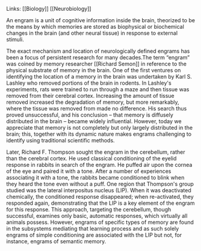 Links: [[Biology]] [[Neurobiology]]

An engram is a unit of cognitive information inside the brain, theorized to be the means by which memories are stored as biophysical or biochemical changes in the brain (and other neural tissue) in response to external stimuli.

The exact mechanism and location of neurologically defined engrams has been a focus of persistent research for many decades.The term “engram” was coined by memory researcher [[Richard Semon]] in reference to the physical substrate of memory in the brain. One of the first ventures on identifying the location of a memory in the brain was undertaken by Karl S. Lashley who removed portions of the brain in rodents. In Lashley's experiments, rats were trained to run through a maze and then tissue was removed from their cerebral cortex. Increasing the amount of tissue removed increased the degradation of memory, but more remarkably, where the tissue was removed from made no difference. His search thus proved unsuccessful, and his conclusion – that memory is diffusely distributed in the brain – became widely influential. However, today we appreciate that memory is not completely but only largely distributed in the brain; this, together with its dynamic nature makes engrams challenging to identify using traditional scientific methods.

Later, Richard F. Thompson sought the engram in the cerebellum, rather than the cerebral cortex. He used classical conditioning of the eyelid response in rabbits in search of the engram. He puffed air upon the cornea of the eye and paired it with a tone. After a number of experiences associating it with a tone, the rabbits became conditioned to blink when they heard the tone even without a puff. One region that Thompson's group studied was the lateral interpositus nucleus (LIP). When it was deactivated chemically, the conditioned response disappeared; when re-activated, they responded again, demonstrating that the LIP is a key element of the engram for this response. This approach, targeting the cerebellum, though successful, examines only basic, automatic responses, which virtually all animals possess. However, engrams of specific types of memory are found in the subsystems mediating that learning process and as such solely engrams of simple conditioning are associated with the LIP but not, for instance, engrams of semantic memory.